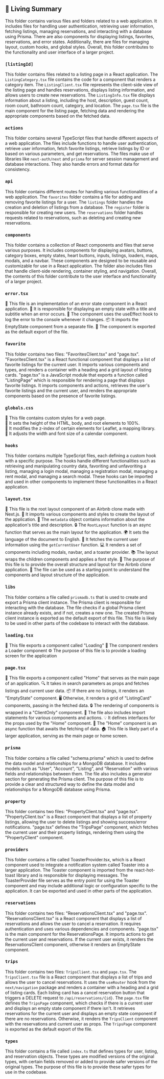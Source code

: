 

<!-- Living README Summary -->
## 🌳 Living Summary

This folder contains various files and folders related to a web application. It includes files for handling user authentication, retrieving user information, fetching listings, managing reservations, and interacting with a database using Prisma. There are also components for displaying listings, favorites, reservations, and error states. Additionally, there are files for managing layout, custom hooks, and global styles. Overall, this folder contributes to the functionality and user interface of a larger project.


### `[listingId]`

This folder contains files related to a listing page in a React application. The `ListingCategory.tsx` file contains the code for a component that renders a category item. The `ListingClient.tsx` file represents the client-side view of the listing page and handles reservations, displays listing information, and allows users to create new reservations. The `ListingInfo.tsx` file displays information about a listing, including the host, description, guest count, room count, bathroom count, category, and location. The `page.tsx` file is the main component for the listing page, fetching data and rendering the appropriate components based on the fetched data.


### `actions`

This folder contains several TypeScript files that handle different aspects of a web application. The files include functions to handle user authentication, retrieve user information, fetch favorite listings, retrieve listings by ID or based on various parameters, and get reservations. The files make use of libraries like `next-auth/next` and `prisma` for server session management and database interactions. They also handle errors and format data for consistency.


### `api`

This folder contains different routes for handling various functionalities of a web application. The `favorites` folder contains a file for adding and removing favorite listings for a user. The `listings` folder handles the creation and deletion of listings from a database. The `register` folder is responsible for creating new users. The `reservations` folder handles requests related to reservations, such as deleting and creating new reservations.


### `components`

This folder contains a collection of React components and files that serve various purposes. It includes components for displaying avatars, buttons, category boxes, empty states, heart buttons, inputs, listings, loaders, maps, modals, and a navbar. These components are designed to be reusable and customizable for use in a React application. The folder also includes files that handle client-side rendering, container styling, and navigation. Overall, the contents of this folder contribute to the user interface and functionality of a larger project.


### `error.tsx`

📝 This file is an implementation of an error state component in a React application.
🎯 It is responsible for displaying an empty state with a title and subtitle when an error occurs.
🔀 The component uses the useEffect hook to log the error to the console whenever it changes.
📦 It imports the EmptyState component from a separate file.
🔗 The component is exported as the default export of the file.



### `favorite`

This folder contains two files: "FavoritesClient.tsx" and "page.tsx". "FavoritesClient.tsx" is a React functional component that displays a list of favorite listings for the current user. It imports various components and types, and renders a container with a heading and a grid layout of listing cards. "page.tsx" is a JavaScript module that exports a function called "ListingPage" which is responsible for rendering a page that displays favorite listings. It imports components and actions, retrieves the user's favorite listings and the current user, and renders the appropriate components based on the presence of favorite listings.


### `globals.css`

📄 This file contains custom styles for a web page.  
🔧 It sets the height of the HTML, body, and root elements to 100%.  
🌿 It modifies the z-index of certain elements for Leaflet, a mapping library.  
📅 It adjusts the width and font size of a calendar component.


### `hooks`

This folder contains multiple TypeScript files, each defining a custom hook with a specific purpose. The hooks handle different functionalities such as retrieving and manipulating country data, favoriting and unfavoriting a listing, managing a login modal, managing a registration modal, managing a rent modal, and managing a search modal. These hooks can be imported and used in other components to implement these functionalities in a React application.


### `layout.tsx`

📄 This file is the root layout component of an Airbnb clone made with Next.js. 
🔧 It imports various components and styles to create the layout of the application. 
📝 The `metadata` object contains information about the application's title and description. 
🔒 The `RootLayout` function is an async function that serves as the main layout for the application. 
🌍 It sets the language of the document to English. 
👶 It fetches the current user information using the `getCurrentUser` function. 
💻 It renders a set of components including modals, navbar, and a toaster provider. 
📚 The layout wraps the children components and applies a font style. 
🔨 The purpose of this file is to provide the overall structure and layout for the Airbnb clone application. 
🔎 The file can be used as a starting point to understand the components and layout structure of the application.


### `libs`

This folder contains a file called `prismadb.ts` that is used to create and export a Prisma client instance. The Prisma client is responsible for interacting with the database. The file checks if a global Prisma client instance already exists, and if not, creates a new one. The created Prisma client instance is exported as the default export of this file. This file is likely to be used in other parts of the codebase to interact with the database.


### `loading.tsx`

📄 This file exports a component called "Loading"
🔄 The component renders a Loader component
⚙️ The purpose of this file is to provide a loading screen for the application


### `page.tsx`

📝 This file exports a component called "Home" that serves as the main page of an application.
🔍 It takes in search parameters as props and fetches listings and current user data.
📦 If there are no listings, it renders an "EmptyState" component.
🖥️ Otherwise, it renders a grid of "ListingCard" components, passing in the fetched data.
🔒 The rendering of components is wrapped in a "ClientOnly" component.
📂 The file also includes import statements for various components and actions.
💡 It defines interfaces for the props used by the "Home" component.
🔁 The "Home" component is an async function that awaits the fetching of data.
🏠 This file is likely part of a larger application, serving as the main page or home screen.


### `prisma`

This folder contains a file called "schema.prisma" which is used to define the data model and relationships for a MongoDB database. It includes models such as "User", "Account", "Listing", and "Reservation" with various fields and relationships between them. The file also includes a generator section for generating the Prisma client. The purpose of this file is to provide a clear and structured way to define the data model and relationships for a MongoDB database using Prisma.


### `property`

This folder contains two files: "PropertyClient.tsx" and "page.tsx". "PropertyClient.tsx" is a React component that displays a list of property listings, allowing the user to delete listings and showing success/error notifications. "page.tsx" defines the "TripsPage" component, which fetches the current user and their property listings, rendering them using the "PropertyClient" component.


### `providers`

This folder contains a file called ToasterProvider.tsx, which is a React component used to integrate a notification system called Toaster into a larger application. The Toaster component is imported from the react-hot-toast library and is responsible for displaying messages. The ToasterProvider file serves as the entry point for using the Toaster component and may include additional logic or configuration specific to the application. It can be exported and used in other parts of the application.


### `reservations`

This folder contains two files: "ReservationsClient.tsx" and "page.tsx". "ReservationsClient.tsx" is a React component that displays a list of reservations and allows the user to cancel a reservation. It requires authentication and uses various dependencies and components. "page.tsx" is the main component for the ReservationsPage. It imports actions to get the current user and reservations. If the current user exists, it renders the ReservationsClient component, otherwise it renders an EmptyState component.


### `trips`

This folder contains two files: `TripsClient.tsx` and `page.tsx`. The `TripsClient.tsx` file is a React component that displays a list of trips and allows the user to cancel reservations. It uses the `useRouter` hook from the `next/navigation` package and renders a container with a heading and a grid of listing cards. Each listing card has a cancel reservation button that triggers a DELETE request to `/api/reservations/{id}`. The `page.tsx` file defines the `TripsPage` component, which checks if there is a current user and displays an empty state component if there isn't. It retrieves reservations for the current user and displays an empty state component if there are no reservations. Otherwise, it renders the `TripsClient` component with the reservations and current user as props. The `TripsPage` component is exported as the default export of the file.


### `types`

This folder contains a file called `index.ts` that defines types for user, listing, and reservation objects. These types are modified versions of the original types, with certain fields removed or added to provide safer versions of the original types. The purpose of this file is to provide these safer types for use in the codebase.

<!-- Living README Summary -->